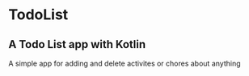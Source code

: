 # TodoList

## A Todo List app with Kotlin 
A simple app for adding and delete activites or chores about anything
